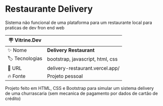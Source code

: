 # Restaurante Delivery

Sistema não funcional de uma plataforma para um restaurante local para praticas de dev fron end web

| :placard: Vitrine.Dev |     |
| -------------  | --- |
| :sparkles: Nome        | **Delivery Restaurant**
| :label: Tecnologias | bootstrap, javascript, html, css
| :rocket: URL         | delivery-restaurant.vercel.app/
| :fire: Fonte     | Projeto pessoal

Projeto feito em HTML, CSS e Bootstrap para simular um sistema delivery de uma churrascaria (sem mecanica de pagamento por dados de cartão de crédito)
